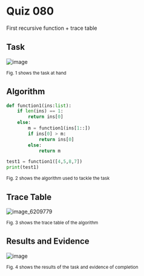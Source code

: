 # Quiz 080
First recursive function + trace table
## Task
![image](https://github.com/user-attachments/assets/f369263e-3dd4-4124-86f6-d77e1aceb6bb)

<sub>Fig. 1 shows the task at hand</sub>

## Algorithm
```.py
def function1(ins:list):
    if len(ins) == 1:
        return ins[0]
    else:
        m = function1(ins[1::])
        if ins[0] > m:
            return ins[0]
        else:
            return m

test1 = function1([4,5,8,7])
print(test1)
```
<sub>Fig. 2 shows the algorithm used to tackle the task</sub>

## Trace Table
![image_6209779](https://github.com/user-attachments/assets/b9d6f923-47fc-42f0-a15c-1c1a14e1b368)

<sub>Fig. 3 shows the trace table of the algorithm </sub>

## Results and Evidence
![image](https://github.com/user-attachments/assets/2168a13d-4a0c-46cd-b7ae-d0759437665f)

<sub>Fig. 4 shows the results of the task and evidence of completion</sub>
